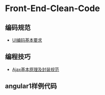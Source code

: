 # Front-End-Clean-Code

## 编码规范
* [UI编码基本要求](./UI编码基本要求/cleancode.md)

## 编程技巧
* [Ajax基本原理及封装规范](http://code.huawei.com/FusionCloud_CF/Front-End-Clean-Code/blob/master/%E5%85%B8%E5%9E%8B%E4%BB%A3%E7%A0%81%E6%A0%B7%E4%BE%8B/Ajax%E5%B0%81%E8%A3%85%E8%A7%84%E8%8C%83.md)

## angular1样例代码
